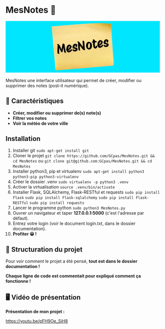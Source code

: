 # MesNotes 📝
![](./documentation/logo_mesnotes_en_jpg.jpg)

MesNotes une interface utilisateur qui permet de créer, modifier ou supprimer des notes (post-it numérique).

## 🌟 Caractéristiques

- **Créer, modifier ou supprimer de(s) note(s)**
- **Filtrer vos notes**
- **Voir la météo de votre ville**

## Installation

1. Installer git
```sudo apt-get install git```
2. Cloner le projet
```git clone https://github.com/GCpas/MesNotes.git && cd MesNotes``` ou ```git clone git@github.com:GCpas/MesNotes.git && cd MesNotes```
3. Installer python3, pip et virtualenv
```sudo apt-get install python3 python3-pip python3-virtualenv```
4. Créer le dossier .venv
```sudo virtualenv -p python3 .venv```
5. Activer la virtualisation
```source .venv/bin/activate```
6. Installer Flask, SQLAlchemy, Flask-RESTful et requests
```sudo pip install Flask```
```sudo pip install Flask-sqlalchemy```
```sudo pip install Flask-RESTful```
```sudo pip install requests```
7. Lancer le programme python
```sudo python3 MesNotes.py```
8. Ouvrer un navigateur et taper **127.0.0.1:5000** (c'est l'adresse par défaut).
9. Entrez votre login (voir le document login.txt, dans le dossier documentation).
10. **Profiter 😀 !**

## 📝 Structuration du projet

Pour voir comment le projet a été pensé, **tout est dans le dossier documentation !**

**Chaque ligne de code est commentait pour expliqué comment ça fonctionne !**

## 🖥️ Vidéo de présentation

**Présentation de mon projet :**

https://youtu.be/pFH9Oe_SiH8